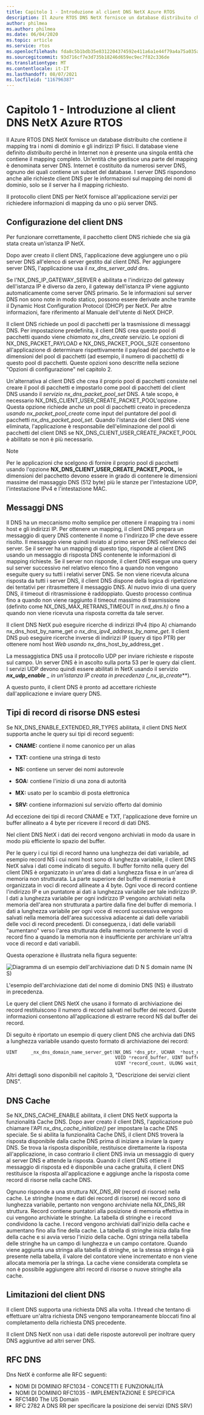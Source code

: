 ```yaml
---
title: Capitolo 1 - Introduzione al client DNS NetX Azure RTOS
description: Il Azure RTOS DNS NetX fornisce un database distribuito che contiene il mapping tra i nomi di dominio e gli indirizzi IP fisici.
author: philmea
ms.author: philmea
ms.date: 06/04/2020
ms.topic: article
ms.service: rtos
ms.openlocfilehash: fda8c5b1bdb35e8312204374592e411a6a1e44f79a4a75a035a7886223c22b53
ms.sourcegitcommit: 93d716cf7e3d735b18246d659ec9ec7f82c336de
ms.translationtype: MT
ms.contentlocale: it-IT
ms.lasthandoff: 08/07/2021
ms.locfileid: "116796387"
---
```

# <a name="chapter-1---introduction-to-the-azure-rtos-netx-dns-client"></a>Capitolo 1 - Introduzione al client DNS NetX Azure RTOS

Il Azure RTOS DNS NetX fornisce un database distribuito che contiene il mapping tra i nomi di dominio e gli indirizzi IP fisici. Il database viene definito *distribuito* perché in Internet non è presente una singola entità che contiene il mapping completo. Un'entità che gestisce una parte del mapping è denominata server DNS. Internet è costituito da numerosi server DNS, ognuno dei quali contiene un subset del database. I server DNS rispondono anche alle richieste client DNS per le informazioni sul mapping dei nomi di dominio, solo se il server ha il mapping richiesto.

Il protocollo client DNS per NetX fornisce all'applicazione servizi per richiedere informazioni di mapping da uno o più server DNS.

## <a name="dns-client-setup"></a>Configurazione del client DNS

Per funzionare correttamente, il pacchetto client DNS richiede che sia già stata creata un'istanza IP NetX.

Dopo aver creato il client DNS, l'applicazione deve aggiungere uno o più server DNS all'elenco di server gestito dal client DNS. Per aggiungere server DNS, l'applicazione usa il *nx_dns_server_add* dns.

Se l'NX_DNS_IP_GATEWAY_SERVER è abilitata e l'indirizzo del gateway dell'istanza IP è diverso da zero, il gateway dell'istanza IP viene aggiunto automaticamente come server DNS primario. Se le informazioni sul server DNS non sono note in modo statico, possono essere derivate anche tramite il Dynamic Host Configuration Protocol (DHCP) per NetX. Per altre informazioni, fare riferimento al Manuale dell'utente di NetX DHCP.

Il client DNS richiede un pool di pacchetti per la trasmissione di messaggi DNS. Per impostazione predefinita, il client DNS crea questo pool di pacchetti quando viene *chiamato nx_dns_create* servizio. Le opzioni di NX_DNS_PACKET_PAYLOAD e NX_DNS_PACKET_POOL_SIZE consentono all'applicazione di determinare rispettivamente il payload del pacchetto e le dimensioni del pool di pacchetti (ad esempio, il numero di pacchetti) di questo pool di pacchetti. Queste opzioni sono descritte nella sezione "Opzioni di configurazione" nel capitolo 2.

Un'alternativa al client DNS che crea il proprio pool di pacchetti consiste nel creare il pool di pacchetti e impostarlo come pool di pacchetti del client DNS usando il *servizio nx_dns_packet_pool_set* DNS. A tale scopo, è necessario NX_DNS_CLIENT_USER_CREATE_PACKET_POOL'opzione . Questa opzione richiede anche un pool di pacchetti creato in precedenza *usando nx_packet_pool_create* come input del puntatore del pool di pacchetti *nx_dns_packet_pool_set*. Quando l'istanza del client DNS viene eliminata, l'applicazione è responsabile dell'eliminazione del pool di pacchetti del client DNS se NX_DNS_CLIENT_USER_CREATE_PACKET_POOL è abilitato se non è più necessario.

>[!NOTE] 
> Per le applicazioni che scelgono di fornire il proprio pool di pacchetti usando l'opzione **NX_DNS_CLIENT_USER_CREATE_PACKET_POOL,** le dimensioni del pacchetto devono essere in grado di contenere le dimensioni massime del massaggio DNS (512 byte) più le stanze per l'intestazione UDP, l'intestazione IPv4 e l'intestazione MAC.

## <a name="dns-messages"></a>Messaggi DNS

Il DNS ha un meccanismo molto semplice per ottenere il mapping tra i nomi host e gli indirizzi IP. Per ottenere un mapping, il client DNS prepara un messaggio di query DNS contenente il nome o l'indirizzo IP che deve essere risolto. Il messaggio viene quindi inviato al primo server DNS nell'elenco dei server. Se il server ha un mapping di questo tipo, risponde al client DNS usando un messaggio di risposta DNS contenente le informazioni di mapping richieste. Se il server non risponde, il client DNS esegue una query sul server successivo nel relativo elenco fino a quando non vengono eseguite query su tutti i relativi server DNS. Se non viene ricevuta alcuna risposta da tutti i server DNS, il client DNS dispone della logica di ripetizione dei tentativi per ritrasmettere il messaggio DNS. Al nuovo invio di una query DNS, il timeout di ritrasmissione è raddoppiato. Questo processo continua fino a quando non viene raggiunto il timeout massimo di trasmissione (definito come NX_DNS_MAX_RETRANS_TIMEOUT in *nxd_dns.h)* o fino a quando non viene ricevuta una risposta corretta da tale server.

Il client DNS NetX può eseguire ricerche di indirizzi IPv4 (tipo A) chiamando nx_dns_host_by_name_get *o* *nx_dns_ipv4_address_by_name_get*. Il client DNS può eseguire ricerche inverse di indirizzi IP (query di tipo PTR) per ottenere nomi host *Web usando* nx_dns_host_by_address_get .

La messaggistica DNS usa il protocollo UDP per inviare richieste e risposte sul campo. Un server DNS è in ascolto sulla porta 53 per le query dai client. I servizi UDP devono quindi essere abilitati in NetX usando il servizio ***nx_udp_enable** _ in un'istanza IP creata in precedenza (_*_nx_ip_create_**).

A questo punto, il client DNS è pronto ad accettare richieste dall'applicazione e inviare query DNS.

## <a name="extended-dns-resource-record-types"></a>Tipi di record di risorse DNS estesi

Se NX_DNS_ENABLE_EXTENDED_RR_TYPES abilitata, il client DNS NetX supporta anche le query sui tipi di record seguenti:

- **CNAME:** contiene il nome canonico per un alias

- **TXT:** contiene una stringa di testo

- **NS:** contiene un server dei nomi autorevole

- **SOA:** contiene l'inizio di una zona di autorità

- **MX:** usato per lo scambio di posta elettronica

- **SRV:** contiene informazioni sul servizio offerto dal dominio

Ad eccezione dei tipi di record CNAME e TXT, l'applicazione deve fornire un buffer allineato a 4 byte per ricevere il record di dati DNS.

Nel client DNS NetX i dati dei record vengono archiviati in modo da usare in modo più efficiente lo spazio del buffer.

Per le query i cui tipi di record hanno una lunghezza dei dati variabile, ad esempio record NS i cui nomi host sono di lunghezza variabile, il client DNS NetX salva i dati come indicato di seguito. Il buffer fornito nella query del client DNS è organizzato in un'area di dati a lunghezza fissa e in un'area di memoria non strutturata. La parte superiore del buffer di memoria è organizzata in voci di record allineate a 4 byte. Ogni voce di record contiene l'indirizzo IP e un puntatore ai dati a lunghezza variabile per tale indirizzo IP. I dati a lunghezza variabile per ogni indirizzo IP vengono archiviati nella memoria dell'area non strutturata a partire dalla fine del buffer di memoria. I dati a lunghezza variabile per ogni voce di record successiva vengono salvati nella memoria dell'area successiva adiacente ai dati delle variabili delle voci di record precedenti. Di conseguenza, i dati delle variabili "aumentano" verso l'area strutturata della memoria contenente le voci di record fino a quando la memoria non è insufficiente per archiviare un'altra voce di record e dati variabili.

Questa operazione è illustrata nella figura seguente:

![Diagramma di un esempio dell'archiviazione dati D N S domain name (N S)](media/image1.png)

L'esempio dell'archiviazione dati del nome di dominio DNS (NS) è illustrato in precedenza.

Le query del client DNS NetX che usano il formato di archiviazione dei record restituiscono il numero di record salvati nel buffer dei record. Queste informazioni consentono all'applicazione di estrarre record NS dal buffer dei record.

Di seguito è riportato un esempio di query client DNS che archivia dati DNS a lunghezza variabile usando questo formato di archiviazione dei record:

```c
UINT     _nx_dns_domain_name_server_get(NX_DNS *dns_ptr, UCHAR  *host_name, 
                                        VOID *record_buffer, UINT buffer_size, 
                                        UINT *record_count, ULONG wait_option);
```

Altri dettagli sono disponibili nel capitolo 3, "Descrizione dei servizi client DNS".

## <a name="dns-cache"></a>DNS Cache

Se NX_DNS_CACHE_ENABLE abilitata, il client DNS NetX supporta la funzionalità Cache DNS. Dopo aver creato il client DNS, l'applicazione può chiamare l'API *nx_dns_cache_initialize()* per impostare la cache DNS speciale. Se si abilita la funzionalità Cache DNS, il client DNS troverà la risposta disponibile dalla cache DNS prima di iniziare a inviare la query DNS. Se trova la risposta disponibile, restituisce direttamente la risposta all'applicazione, in caso contrario il client DNS invia un messaggio di query al server DNS e attende la risposta. Quando il client DNS ottiene il messaggio di risposta ed è disponibile una cache gratuita, il client DNS restituisce la risposta all'applicazione e aggiunge anche la risposta come record di risorse nella cache DNS.

Ognuno risponde a una struttura *NX_DNS_RR* (record di risorse) nella cache. Le stringhe (nome e dati dei record di risorse) nei record sono di lunghezza variabile, pertanto non vengono archiviate nella NX_DNS_RR struttura. Record contiene puntatori alla posizione di memoria effettiva in cui vengono archiviate le stringhe. La tabella di stringhe e i record condividono la cache. I record vengono archiviati dall'inizio della cache e aumentano fino alla fine della cache. La tabella di stringhe inizia dalla fine della cache e si avvia verso l'inizio della cache. Ogni stringa nella tabella delle stringhe ha un campo di lunghezza e un campo contatore. Quando viene aggiunta una stringa alla tabella di stringhe, se la stessa stringa è già presente nella tabella, il valore del contatore viene incrementato e non viene allocata memoria per la stringa. La cache viene considerata completa se non è possibile aggiungere altri record di risorse o nuove stringhe alla cache.

## <a name="dns-client-limitations"></a>Limitazioni del client DNS

Il client DNS supporta una richiesta DNS alla volta. I thread che tentano di effettuare un'altra richiesta DNS vengono temporaneamente bloccati fino al completamento della richiesta DNS precedente.

Il client DNS NetX non usa i dati delle risposte autorevoli per inoltrare query DNS aggiuntive ad altri server DNS.

## <a name="dns-rfcs"></a>RFC DNS

Dns NetX è conforme alle RFC seguenti:

- NOMI DI DOMINIO RFC1034 - CONCETTI E FUNZIONALITÀ
- NOMI DI DOMINIO RFC1035 - IMPLEMENTAZIONE E SPECIFICA
- RFC1480 The US Domain
- RFC 2782 A DNS RR per specificare la posizione dei servizi (DNS SRV)